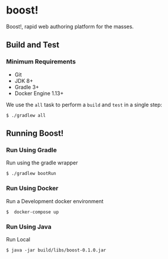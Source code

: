 # boost!
Boost!, rapid web authoring platform for the masses.

## Build and Test

### Minimum Requirements

- Git
- JDK 8+
- Gradle 3+
- Docker Engine 1.13+

We use the `all` task to perform a `build` and `test` in a single step:

	$ ./gradlew all

## Running Boost!

### Run Using Gradle

Run using the gradle wrapper

	$ ./gradlew bootRun

### Run Using Docker

Run a Development docker environment

	$  docker-compose up

### Run Using Java

Run Local

	$ java -jar build/libs/boost-0.1.0.jar
